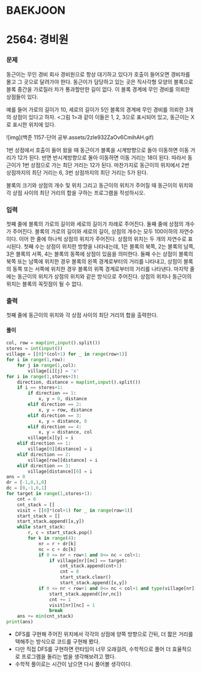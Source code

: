 # BAEKJOON

# 2564: 경비원

### 문제

동근이는 무인 경비 회사 경비원으로 항상 대기하고 있다가 호출이 들어오면 경비차를 몰고 그 곳으로 달려가야 한다. 동근이가 담당하고 있는 곳은 직사각형 모양의 블록으로 블록 중간을 가로질러 차가 통과할만한 길이 없다. 이 블록 경계에 무인 경비를 의뢰한 상점들이 있다.

예를 들어 가로의 길이가 10, 세로의 길이가 5인 블록의 경계에 무인 경비를 의뢰한 3개의 상점이 있다고 하자. <그림 1>과 같이 이들은 1, 2, 3으로 표시되어 있고, 동근이는 X로 표시한 위치에 있다.

![img](백준 1157-단어 공부.assets/2zIe932ZaOv6CmihAH.gif)

1번 상점에서 호출이 들어 왔을 때 동근이가 블록을 시계방향으로 돌아 이동하면 이동 거리가 12가 된다. 반면 반시계방향으로 돌아 이동하면 이동 거리는 18이 된다. 따라서 동근이가 1번 상점으로 가는 최단 거리는 12가 된다. 마찬가지로 동근이의 위치에서 2번 상점까지의 최단 거리는 6, 3번 상점까지의 최단 거리는 5가 된다.

블록의 크기와 상점의 개수 및 위치 그리고 동근이의 위치가 주어질 때 동근이의 위치와 각 상점 사이의 최단 거리의 합을 구하는 프로그램을 작성하시오.

### 입력

첫째 줄에 블록의 가로의 길이와 세로의 길이가 차례로 주어진다. 둘째 줄에 상점의 개수가 주어진다. 블록의 가로의 길이와 세로의 길이, 상점의 개수는 모두 100이하의 자연수이다. 이어 한 줄에 하나씩 상점의 위치가 주어진다. 상점의 위치는 두 개의 자연수로 표시된다. 첫째 수는 상점이 위치한 방향을 나타내는데, 1은 블록의 북쪽, 2는 블록의 남쪽, 3은 블록의 서쪽, 4는 블록의 동쪽에 상점이 있음을 의미한다. 둘째 수는 상점이 블록의 북쪽 또는 남쪽에 위치한 경우 블록의 왼쪽 경계로부터의 거리를 나타내고, 상점이 블록의 동쪽 또는 서쪽에 위치한 경우 블록의 위쪽 경계로부터의 거리를 나타낸다. 마지막 줄에는 동근이의 위치가 상점의 위치와 같은 방식으로 주어진다. 상점의 위치나 동근이의 위치는 블록의 꼭짓점이 될 수 없다.

### 출력

첫째 줄에 동근이의 위치와 각 상점 사이의 최단 거리의 합을 출력한다.

#### 풀이

```python
col, row = map(int,input().split())
stores = int(input())
village = [[0]*(col+1) for _ in range(row+1)]
for i in range(1,row):
    for j in range(1,col):
        village[i][j] = 'x'
for i in range(1,stores+2):
    direction, distance = map(int,input().split())
    if i == stores+1:
        if direction == 1:
            x, y = 0, distance
        elif direction == 2:
            x, y = row, distance
        elif direction == 3:
            x, y = distance, 0
        elif direction == 4:
            x, y = distance, col
        village[x][y] = i
    elif direction == 1:
        village[0][distance] = i
    elif direction == 2:
        village[row][distance] = i
    elif direction == 3:
        village[distance][0] = i
ans = 0
dr = [-1,0,1,0]
dc = [0,-1,0,1]
for target in range(1,stores+1):
    cnt = 0
    cnt_stack = []
    visit = [[0]*(col+1) for _ in range(row+1)]
    start_stack = []
    start_stack.append([x,y])
    while start_stack:
        r, c = start_stack.pop()
        for k in range(4):
            nr = r + dr[k]
            nc = c + dc[k]
            if 0 <= nr < row+1 and 0<= nc < col+1:
                if village[nr][nc] == target:
                    cnt_stack.append(cnt+1)
                    cnt = 0
                    start_stack.clear()
                    start_stack.append([x,y])
            if 0 <= nr < row+1 and 0<= nc < col+1 and type(village[nr][nc]) == int and village[nr][nc] != target and village[nr][nc] != stores+1 and visit[nr][nc]==0:
                start_stack.append([nr,nc])
                cnt += 1
                visit[nr][nc] = 1
                break
    ans += min(cnt_stack)
print(ans)
```

- DFS를 구현해 주어진 위치에서 각각의 상점에 양쪽 방향으로 간뒤, 더 짧은 거리를 택해주는 방식으로 코드를 구현해 봤다.
- 다만 직접 DFS를 구현하면 런타임이 너무 오래걸려, 수학적으로 풀어 더 효율적으로 프로그램을 돌리는 법을 생각해보려고 했다.
- 수학적 풀이로는 시간이 남으면 다시 풀어볼 생각이다.